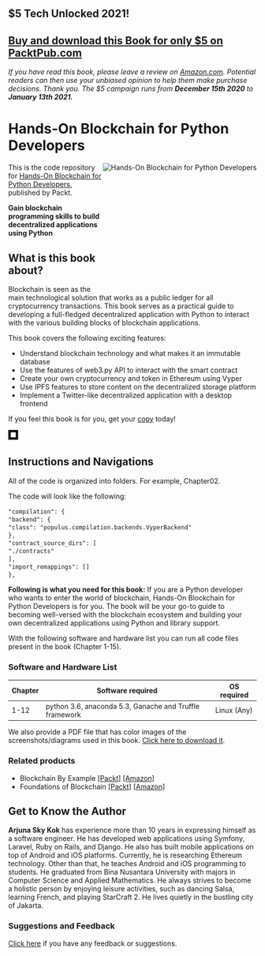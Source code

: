 ## $5 Tech Unlocked 2021!
[Buy and download this Book for only $5 on PacktPub.com](https://www.packtpub.com/product/hands-on-blockchain-for-python-developers/9781788627856)
-----
*If you have read this book, please leave a review on [Amazon.com](https://www.amazon.com/gp/product/1788627857).     Potential readers can then use your unbiased opinion to help them make purchase decisions. Thank you. The $5 campaign         runs from __December 15th 2020__ to __January 13th 2021.__*

# Hands-On Blockchain for Python Developers

<a href="https://www.packtpub.com/big-data-and-business-intelligence/hands-blockchain-python-developers?utm_source=github&utm_medium=repository&utm_campaign=9781788627856"><img src="https://d1ldz4te4covpm.cloudfront.net/sites/default/files/imagecache/ppv4_main_book_cover/cover_7856.png" alt="Hands-On Blockchain for Python Developers" height="256px" align="right"></a>

This is the code repository for [Hands-On Blockchain for Python Developers](https://www.packtpub.com/big-data-and-business-intelligence/hands-blockchain-python-developers?utm_source=github&utm_medium=repository&utm_campaign=9781788627856), published by Packt.

**Gain blockchain programming skills to build decentralized applications using Python**

## What is this book about?
Blockchain is seen as the main technological solution that works as a public ledger for all cryptocurrency transactions. This book serves as a practical guide to developing a full-fledged decentralized application with Python to interact with the various building blocks of blockchain applications.

This book covers the following exciting features:
* Understand blockchain technology and what makes it an immutable database
* Use the features of web3.py API to interact with the smart contract
* Create your own cryptocurrency and token in Ethereum using Vyper
* Use IPFS features to store content on the decentralized storage platform
* Implement a Twitter-like decentralized application with a desktop frontend

If you feel this book is for you, get your [copy](https://www.amazon.com/dp/1788627857) today!

<a href="https://www.packtpub.com/?utm_source=github&utm_medium=banner&utm_campaign=GitHubBanner"><img src="https://raw.githubusercontent.com/PacktPublishing/GitHub/master/GitHub.png" alt="https://www.packtpub.com/" border="5" /></a>


## Instructions and Navigations
All of the code is organized into folders. For example, Chapter02.

The code will look like the following:
```
"compilation": {
"backend": {
"class": "populus.compilation.backends.VyperBackend"
},
"contract_source_dirs": [
"./contracts"
],
"import_remappings": []
},
```

**Following is what you need for this book:**
If you are a Python developer who wants to enter the world of blockchain, Hands-On Blockchain for Python Developers is for you. The book will be your go-to guide to becoming well-versed with the blockchain ecosystem and building your own decentralized applications using Python and library support.	

With the following software and hardware list you can run all code files present in the book (Chapter 1-15).

### Software and Hardware List

| Chapter  | Software required                   | OS required                        |
| -------- | ------------------------------------| -----------------------------------|
| 1-12     | python 3.6, anaconda 5.3, Ganache and Truffle framework                  | Linux (Any) |


We also provide a PDF file that has color images of the screenshots/diagrams used in this book. [Click here to download it](https://www.packtpub.com/sites/default/files/downloads/9781788627856_ColorImages.pdf).


### Related products <Other books you may enjoy>
* Blockchain By Example [[Packt]](https://www.packtpub.com/big-data-and-business-intelligence/blockchain-example?utm_source=github&utm_medium=repository&utm_campaign=9781788475686) [[Amazon]](https://www.amazon.com/dp/1788475682)
* Foundations of Blockchain [[Packt]](https://www.packtpub.com/big-data-and-business-intelligence/foundations-blockchain?utm_source=github&utm_medium=repository&utm_campaign=9781789139396) [[Amazon]](https://www.amazon.com/dp/1789139392)

## Get to Know the Author
**Arjuna Sky Kok** has experience more than 10 years in expressing himself as a software engineer. He has developed web applications using Symfony, Laravel, Ruby on Rails, and Django. He also has built mobile applications on top of Android and iOS platforms. Currently, he is researching Ethereum technology. Other than that, he teaches Android and iOS programming to students.
He graduated from Bina Nusantara University with majors in Computer Science and Applied Mathematics. He always strives to become a holistic person by enjoying leisure activities, such as dancing Salsa, learning French, and playing StarCraft 2. He lives quietly
in the bustling city of Jakarta.


### Suggestions and Feedback
[Click here](https://docs.google.com/forms/d/e/1FAIpQLSdy7dATC6QmEL81FIUuymZ0Wy9vH1jHkvpY57OiMeKGqib_Ow/viewform) if you have any feedback or suggestions.
